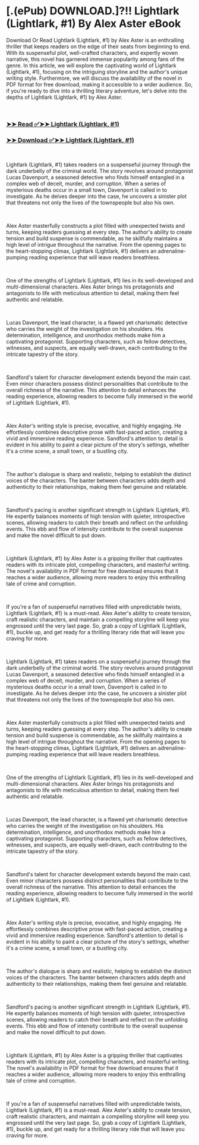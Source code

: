 # [.(ePub) DOWNLOAD.]?!! Lightlark (Lightlark, #1) By Alex Aster eBook

<p>Download Or Read Lightlark (Lightlark, #1) by Alex Aster is an enthralling thriller that keeps readers on the edge of their seats from beginning to end. With its suspenseful plot, well-crafted characters, and expertly woven narrative, this novel has garnered immense popularity among fans of the genre. In this article, we will explore the captivating world of Lightlark (Lightlark, #1), focusing on the intriguing storyline and the author's unique writing style. Furthermore, we will discuss the availability of the novel in PDF format for free download, making it accessible to a wider audience. So, if you're ready to dive into a thrilling literary adventure, let's delve into the depths of Lightlark (Lightlark, #1) by Alex Aster.</p>
<p>&nbsp;</p>

### [➤➤ Read ✅➤➤ Lightlark (Lightlark, #1)](https://pdfworldcenter.com/?book=60310757)

### [➤➤ Download ✅➤➤ Lightlark (Lightlark, #1)](https://pdfworldcenter.com/?book=60310757)

<p>&nbsp;</p>
<p>Lightlark (Lightlark, #1) takes readers on a suspenseful journey through the dark underbelly of the criminal world. The story revolves around protagonist Lucas Davenport, a seasoned detective who finds himself entangled in a complex web of deceit, murder, and corruption. When a series of mysterious deaths occur in a small town, Davenport is called in to investigate. As he delves deeper into the case, he uncovers a sinister plot that threatens not only the lives of the townspeople but also his own.</p>
<p>&nbsp;</p>
<p>Alex Aster masterfully constructs a plot filled with unexpected twists and turns, keeping readers guessing at every step. The author's ability to create tension and build suspense is commendable, as he skillfully maintains a high level of intrigue throughout the narrative. From the opening pages to the heart-stopping climax, Lightlark (Lightlark, #1) delivers an adrenaline-pumping reading experience that will leave readers breathless.</p>
<p>&nbsp;</p>
<p>One of the strengths of Lightlark (Lightlark, #1) lies in its well-developed and multi-dimensional characters. Alex Aster brings his protagonists and antagonists to life with meticulous attention to detail, making them feel authentic and relatable.</p>
<p>&nbsp;</p>
<p>Lucas Davenport, the lead character, is a flawed yet charismatic detective who carries the weight of the investigation on his shoulders. His determination, intelligence, and unorthodox methods make him a captivating protagonist. Supporting characters, such as fellow detectives, witnesses, and suspects, are equally well-drawn, each contributing to the intricate tapestry of the story.</p>
<p>&nbsp;</p>
<p>Sandford's talent for character development extends beyond the main cast. Even minor characters possess distinct personalities that contribute to the overall richness of the narrative. This attention to detail enhances the reading experience, allowing readers to become fully immersed in the world of Lightlark (Lightlark, #1).</p>
<p>&nbsp;</p>
<p>Alex Aster's writing style is precise, evocative, and highly engaging. He effortlessly combines descriptive prose with fast-paced action, creating a vivid and immersive reading experience. Sandford's attention to detail is evident in his ability to paint a clear picture of the story's settings, whether it's a crime scene, a small town, or a bustling city.</p>
<p>&nbsp;</p>
<p>The author's dialogue is sharp and realistic, helping to establish the distinct voices of the characters. The banter between characters adds depth and authenticity to their relationships, making them feel genuine and relatable.</p>
<p>&nbsp;</p>
<p>Sandford's pacing is another significant strength in Lightlark (Lightlark, #1). He expertly balances moments of high tension with quieter, introspective scenes, allowing readers to catch their breath and reflect on the unfolding events. This ebb and flow of intensity contribute to the overall suspense and make the novel difficult to put down.</p>
<p>&nbsp;</p>
<p>Lightlark (Lightlark, #1) by Alex Aster is a gripping thriller that captivates readers with its intricate plot, compelling characters, and masterful writing. The novel's availability in PDF format for free download ensures that it reaches a wider audience, allowing more readers to enjoy this enthralling tale of crime and corruption.</p>
<p>&nbsp;</p>
<p>If you're a fan of suspenseful narratives filled with unpredictable twists, Lightlark (Lightlark, #1) is a must-read. Alex Aster's ability to create tension, craft realistic characters, and maintain a compelling storyline will keep you engrossed until the very last page. So, grab a copy of Lightlark (Lightlark, #1), buckle up, and get ready for a thrilling literary ride that will leave you craving for more.</p>
<p>&nbsp;</p>
<p>Lightlark (Lightlark, #1) takes readers on a suspenseful journey through the dark underbelly of the criminal world. The story revolves around protagonist Lucas Davenport, a seasoned detective who finds himself entangled in a complex web of deceit, murder, and corruption. When a series of mysterious deaths occur in a small town, Davenport is called in to investigate. As he delves deeper into the case, he uncovers a sinister plot that threatens not only the lives of the townspeople but also his own.</p>
<p>&nbsp;</p>
<p>Alex Aster masterfully constructs a plot filled with unexpected twists and turns, keeping readers guessing at every step. The author's ability to create tension and build suspense is commendable, as he skillfully maintains a high level of intrigue throughout the narrative. From the opening pages to the heart-stopping climax, Lightlark (Lightlark, #1) delivers an adrenaline-pumping reading experience that will leave readers breathless.</p>
<p>&nbsp;</p>
<p>One of the strengths of Lightlark (Lightlark, #1) lies in its well-developed and multi-dimensional characters. Alex Aster brings his protagonists and antagonists to life with meticulous attention to detail, making them feel authentic and relatable.</p>
<p>&nbsp;</p>
<p>Lucas Davenport, the lead character, is a flawed yet charismatic detective who carries the weight of the investigation on his shoulders. His determination, intelligence, and unorthodox methods make him a captivating protagonist. Supporting characters, such as fellow detectives, witnesses, and suspects, are equally well-drawn, each contributing to the intricate tapestry of the story.</p>
<p>&nbsp;</p>
<p>Sandford's talent for character development extends beyond the main cast. Even minor characters possess distinct personalities that contribute to the overall richness of the narrative. This attention to detail enhances the reading experience, allowing readers to become fully immersed in the world of Lightlark (Lightlark, #1).</p>
<p>&nbsp;</p>
<p>Alex Aster's writing style is precise, evocative, and highly engaging. He effortlessly combines descriptive prose with fast-paced action, creating a vivid and immersive reading experience. Sandford's attention to detail is evident in his ability to paint a clear picture of the story's settings, whether it's a crime scene, a small town, or a bustling city.</p>
<p>&nbsp;</p>
<p>The author's dialogue is sharp and realistic, helping to establish the distinct voices of the characters. The banter between characters adds depth and authenticity to their relationships, making them feel genuine and relatable.</p>
<p>&nbsp;</p>
<p>Sandford's pacing is another significant strength in Lightlark (Lightlark, #1). He expertly balances moments of high tension with quieter, introspective scenes, allowing readers to catch their breath and reflect on the unfolding events. This ebb and flow of intensity contribute to the overall suspense and make the novel difficult to put down.</p>
<p>&nbsp;</p>
<p>Lightlark (Lightlark, #1) by Alex Aster is a gripping thriller that captivates readers with its intricate plot, compelling characters, and masterful writing. The novel's availability in PDF format for free download ensures that it reaches a wider audience, allowing more readers to enjoy this enthralling tale of crime and corruption.</p>
<p>&nbsp;</p>
<p>If you're a fan of suspenseful narratives filled with unpredictable twists, Lightlark (Lightlark, #1) is a must-read. Alex Aster's ability to create tension, craft realistic characters, and maintain a compelling storyline will keep you engrossed until the very last page. So, grab a copy of Lightlark (Lightlark, #1), buckle up, and get ready for a thrilling literary ride that will leave you craving for more.</p>
<p>&nbsp;</p>
